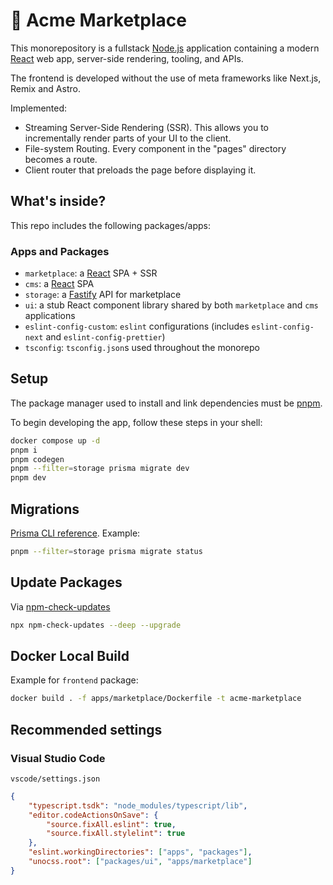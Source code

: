 # 🛒 Acme Marketplace

This monorepository is a fullstack [Node.js](https://nodejs.org/about) application containing a modern [React](https://react.dev/) web app, server-side rendering, tooling, and APIs.

The frontend is developed without the use of meta frameworks like Next.js, Remix and Astro.

Implemented:
- Streaming Server-Side Rendering (SSR). This allows you to incrementally render parts of your UI to the client.
- File-system Routing. Every component in the "pages" directory becomes a route.
- Client router that preloads the page before displaying it.

## What's inside?

This repo includes the following packages/apps:

### Apps and Packages

- `marketplace`: a [React](https://react.dev/) SPA + SSR
- `cms`: a [React](https://react.dev/) SPA
- `storage`: a [Fastify](https://fastify.dev/) API for marketplace
- `ui`: a stub React component library shared by both `marketplace` and `cms` applications
- `eslint-config-custom`: `eslint` configurations (includes `eslint-config-next` and `eslint-config-prettier`)
- `tsconfig`: `tsconfig.json`s used throughout the monorepo

## Setup

The package manager used to install and link dependencies must be [pnpm](https://pnpm.io).

To begin developing the app, follow these steps in your shell:

```sh
docker compose up -d
pnpm i
pnpm codegen
pnpm --filter=storage prisma migrate dev
pnpm dev
```

## Migrations

[Prisma CLI reference](https://www.prisma.io/docs/reference/api-reference/command-reference#prisma-migrate). Example:

```sh
pnpm --filter=storage prisma migrate status
```

## Update Packages

Via [npm-check-updates](https://www.npmjs.com/package/npm-check-updates)

```sh
npx npm-check-updates --deep --upgrade
```

## Docker Local Build
Example for `frontend` package:
```sh
docker build . -f apps/marketplace/Dockerfile -t acme-marketplace
```

## Recommended settings

### Visual Studio Code

`vscode/settings.json`

```json
{
	"typescript.tsdk": "node_modules/typescript/lib",
	"editor.codeActionsOnSave": {
		"source.fixAll.eslint": true,
		"source.fixAll.stylelint": true
	},
	"eslint.workingDirectories": ["apps", "packages"],
	"unocss.root": ["packages/ui", "apps/marketplace"]
}
```
